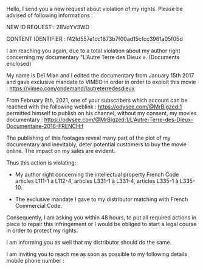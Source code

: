 Hello, I send you a new request about violation of my rights.
Please be advised of following informations :

NEW ID REQUEST : 2BVdYV3WD

CONTENT IDENTIFIER : f42fd557e1cc1873b7f00ad15cfcc3961a05f05d

I am reaching you again, due to a total violation about my author right concerning my documentary "L'Autre Terre des Dieux ». (Documents enclosed)

My name is Deï Mian and I edited the documentary from January 15th 2017 and gave exclusive mandate to VIMEO in order in order to exploit this movie : https://vimeo.com/ondemand/lautreterredesdieux

From February 8th, 2021, one of your subscribers which account can be reached with the following weblink : https://odysee.com/@MrBigzed:1
permitted himself to publish on his channel, without my consent, my movies documentary : https://odysee.com/@MrBigzed:1/L'Autre-Terre-des-Dieux-Documentaire-2016-FRENCH:f

The publishing of this footages reveal many part of the plot of my documentary and inevitably, deter potential customers to buy the movie online. The impact on my sales are evident.



Thus this action is violating:

- My author right concerning the intellectual property French Code articles L111-1 à L112-4, articles L331-1 à L331-4, articles L335-1 à L335-10.

- The exclusive mandate I gave to my distributor matching with French Commercial Code.

Consequently, I am asking you within 48 hours, to put all required actions in place to repair this infringement or I would be obliged to start a legal course in order to protect my rights.

I am informing you as well that my distributor should do the same.

I am inviting you to reach me as soon as possible to my following details mobile phone number :

<personal information hidden>

Best Regards

 https://odysee.com/@Blablabla:6/L'Autre-Terre-Des-Dieux---Le-Film-(FR)-HD-:8
